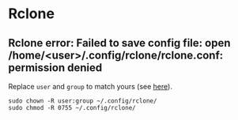 # Rclone

## Rclone error: Failed to save config file: open /home/\<user\>/.config/rclone/rclone.conf: permission denied

Replace `user` and `group` to match yours (see [here](../System#find-your-user-id-uid-and-group-id-gid)).

```shell
sudo chown -R user:group ~/.config/rclone/
sudo chmod -R 0755 ~/.config/rclone/
```
